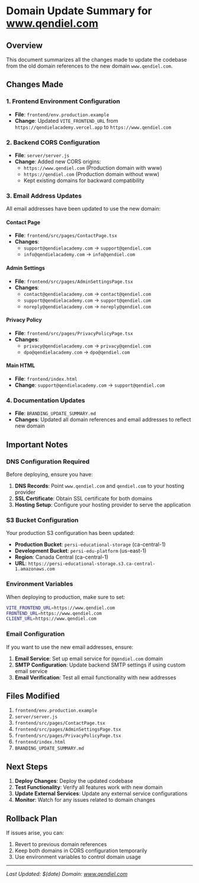 # Domain Update Summary for www.qendiel.com

## Overview
This document summarizes all the changes made to update the codebase from the old domain references to the new domain `www.qendiel.com`.

## Changes Made

### 1. Frontend Environment Configuration
- **File**: `frontend/env.production.example`
- **Change**: Updated `VITE_FRONTEND_URL` from `https://qendielacademy.vercel.app` to `https://www.qendiel.com`

### 2. Backend CORS Configuration
- **File**: `server/server.js`
- **Change**: Added new CORS origins:
  - `https://www.qendiel.com` (Production domain with www)
  - `https://qendiel.com` (Production domain without www)
  - Kept existing domains for backward compatibility

### 3. Email Address Updates
All email addresses have been updated to use the new domain:

#### Contact Page
- **File**: `frontend/src/pages/ContactPage.tsx`
- **Changes**:
  - `support@qendielacademy.com` → `support@qendiel.com`
  - `info@qendielacademy.com` → `info@qendiel.com`

#### Admin Settings
- **File**: `frontend/src/pages/AdminSettingsPage.tsx`
- **Changes**:
  - `contact@qendielacademy.com` → `contact@qendiel.com`
  - `support@qendielacademy.com` → `support@qendiel.com`
  - `noreply@qendielacademy.com` → `noreply@qendiel.com`

#### Privacy Policy
- **File**: `frontend/src/pages/PrivacyPolicyPage.tsx`
- **Changes**:
  - `privacy@qendielacademy.com` → `privacy@qendiel.com`
  - `dpo@qendielacademy.com` → `dpo@qendiel.com`

#### Main HTML
- **File**: `frontend/index.html`
- **Change**: `support@qendielacademy.com` → `support@qendiel.com`

### 4. Documentation Updates
- **File**: `BRANDING_UPDATE_SUMMARY.md`
- **Changes**: Updated all domain references and email addresses to reflect new domain

## Important Notes

### DNS Configuration Required
Before deploying, ensure you have:
1. **DNS Records**: Point `www.qendiel.com` and `qendiel.com` to your hosting provider
2. **SSL Certificate**: Obtain SSL certificate for both domains
3. **Hosting Setup**: Configure your hosting provider to serve the application

### S3 Bucket Configuration
Your production S3 configuration has been updated:
- **Production Bucket**: `persi-educational-storage` (ca-central-1)
- **Development Bucket**: `persi-edu-platform` (us-east-1)
- **Region**: Canada Central (ca-central-1)
- **URL**: `https://persi-educational-storage.s3.ca-central-1.amazonaws.com`

### Environment Variables
When deploying to production, make sure to set:
```bash
VITE_FRONTEND_URL=https://www.qendiel.com
FRONTEND_URL=https://www.qendiel.com
CLIENT_URL=https://www.qendiel.com
```

### Email Configuration
If you want to use the new email addresses, ensure:
1. **Email Service**: Set up email service for `@qendiel.com` domain
2. **SMTP Configuration**: Update backend SMTP settings if using custom email service
3. **Email Verification**: Test all email functionality with new addresses

## Files Modified
1. `frontend/env.production.example`
2. `server/server.js`
3. `frontend/src/pages/ContactPage.tsx`
4. `frontend/src/pages/AdminSettingsPage.tsx`
5. `frontend/src/pages/PrivacyPolicyPage.tsx`
6. `frontend/index.html`
7. `BRANDING_UPDATE_SUMMARY.md`

## Next Steps
1. **Deploy Changes**: Deploy the updated codebase
2. **Test Functionality**: Verify all features work with new domain
3. **Update External Services**: Update any external service configurations
4. **Monitor**: Watch for any issues related to domain changes

## Rollback Plan
If issues arise, you can:
1. Revert to previous domain references
2. Keep both domains in CORS configuration temporarily
3. Use environment variables to control domain usage

---
*Last Updated: $(date)*
*Domain: www.qendiel.com*
